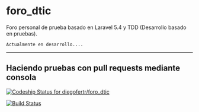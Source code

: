 # foro_dtic
Foro personal de prueba basado en Laravel 5.4 y TDD (Desarrollo basado en pruebas).

````
Actualmente en desarrollo....

````
---
Haciendo pruebas con pull requests mediante consola
---
[ ![Codeship Status for diegofertr/foro_dtic](https://app.codeship.com/projects/49d2bc10-f6f2-0134-51bb-22328b7a42f6/status?branch=master)](https://app.codeship.com/projects/210620)

[![Build Status](https://travis-ci.org/diegofertr/foro_dtic.svg?branch=master)](https://travis-ci.org/diegofertr/foro_dtic)
